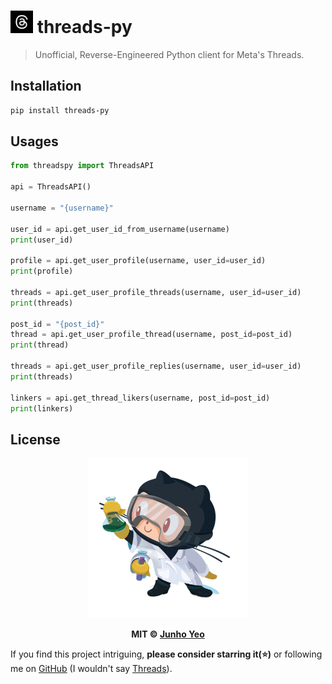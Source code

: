 # [<img src="./assets/logo.jpg" width="36" height="36" />](https://github.com/junhoyeo) threads-py

> Unofficial, Reverse-Engineered Python client for Meta's Threads.

## Installation

```bash
pip install threads-py
```

## Usages

```python
from threadspy import ThreadsAPI

api = ThreadsAPI()

username = "{username}"

user_id = api.get_user_id_from_username(username)
print(user_id)

profile = api.get_user_profile(username, user_id=user_id)
print(profile)

threads = api.get_user_profile_threads(username, user_id=user_id)
print(threads)

post_id = "{post_id}"
thread = api.get_user_profile_thread(username, post_id=post_id)
print(thread)

threads = api.get_user_profile_replies(username, user_id=user_id)
print(threads)

linkers = api.get_thread_likers(username, post_id=post_id)
print(linkers)
```

## License

<p align="center">
  <a href="https://github.com/junhoyeo">
    <img src="./assets/labtocat.png" width="256" height="256">
  </a>
</p>

<p align="center">
  <strong>MIT © <a href="https://github.com/junhoyeo">Junho Yeo</a></strong>
</p>

If you find this project intriguing, **please consider starring it(⭐)** or following me on [GitHub](https://github.com/junhoyeo) (I wouldn't say [Threads](https://www.threads.net/@_junhoyeo)).
